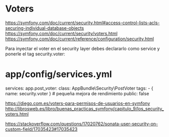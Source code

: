 Voters
======


https://symfony.com/doc/current/security.html#access-control-lists-acls-securing-individual-database-objects
https://symfony.com/doc/current/security/voters.html
https://symfony.com/doc/current/reference/configuration/security.html


Para inyectar el voter en el security layer debes declararlo como service y ponerle el tag security.voter:

# app/config/services.yml
services:
    app.post_voter:
        class: AppBundle\Security\PostVoter
        tags:
            - { name: security.voter }
        # pequeña mejora de rendimiento
        public: false


https://diego.com.es/voters-para-permisos-de-usuarios-en-symfony
http://librosweb.es/libro/buenas_practicas_symfony/capitulo_9/los_security_voters.html

https://stackoverflow.com/questions/17020762/sonata-user-security-on-custom-field/17035423#17035423